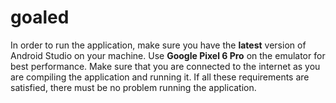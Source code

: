 # goaled
In order to run the application, make sure you have the **latest** version of Android Studio on your machine.
Use **Google Pixel 6 Pro** on the emulator for best performance.
Make sure that you are connected to the internet as you are compiling the application and running it.
If all these requirements are satisfied, there must be no problem running the application.
